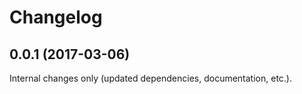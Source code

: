 Changelog
=========

## 0.0.1 (2017-03-06)

Internal changes only (updated dependencies, documentation, etc.).
